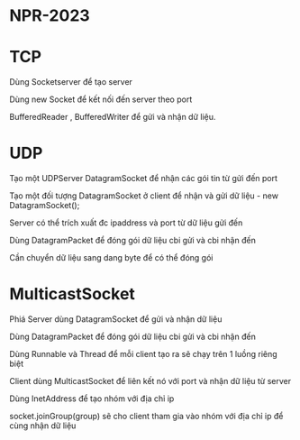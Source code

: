 # NPR-2023

# TCP
Dùng Socketserver để tạo server

Dùng new Socket để kết nối đến server theo port 

BufferedReader , BufferedWriter để gửi và nhận dữ liệu.

# UDP 
Tạo một UDPServer DatagramSocket để nhận các gói tin từ gửi đến port

Tạo một đối tượng DatagramSocket ở client để nhận và gửi dữ liệu - new DatagramSocket();

Server có thể trích xuất đc ipaddress và port từ dữ liệu gửi đến

Dùng DatagramPacket để đóng gói dữ liệu cbi gửi và cbi nhận đến

Cần chuyển dữ liệu sang dang byte để có thể đóng gói

# MulticastSocket

Phiá Server dùng DatagramSocket để gửi và nhận dữ liệu

Dùng DatagramPacket để đóng gói dữ liệu cbi gửi và cbi nhận đến

Dùng Runnable và Thread để mỗi client tạo ra sẽ chạy trên 1 luồng riêng biệt 

Client dùng MulticastSocket để liên kết nó với port và nhận dữ liệu từ server 

Dùng InetAddress để tạo nhóm với địa chỉ ip

socket.joinGroup(group) sẽ cho client tham gia vào nhóm với địa chỉ ip để cùng nhận dữ liệu 